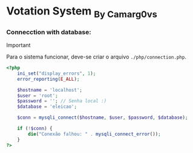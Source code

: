 # Votation System <sub> By Camarg0vs</sub>

### Connecction with database:

> [!IMPORTANT]
> Para o sistema funcionar, deve-se criar o arquivo `./php/connection.php`.

```php
<?php
    ini_set("display_errors", 1);
    error_reporting(E_ALL);

    $hostname = 'localhost';
    $user = 'root';
    $password = ''; // Senha local :)
    $database = 'eleicao';

    $conn = mysqli_connect($hostname, $user, $password, $database);

    if (!$conn) {
        die("Conexão falhou: " . mysqli_connect_error());
    }
?>
```
